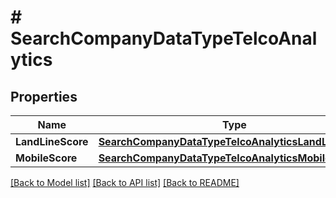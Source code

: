 # # SearchCompanyDataTypeTelcoAnalytics


## Properties 


Name | Type | Description | Notes
------------ | ------------- | ------------- | -------------
**LandLineScore**| [**SearchCompanyDataTypeTelcoAnalyticsLandLineScore**](SearchCompanyDataTypeTelcoAnalyticsLandLineScore.md) |   | [optional]
**MobileScore**| [**SearchCompanyDataTypeTelcoAnalyticsMobileScore**](SearchCompanyDataTypeTelcoAnalyticsMobileScore.md) |   | [optional]


[[Back to Model list]](../../README.md#models) [[Back to API list]](../../README.md#endpoints) [[Back to README]](../../README.md)

